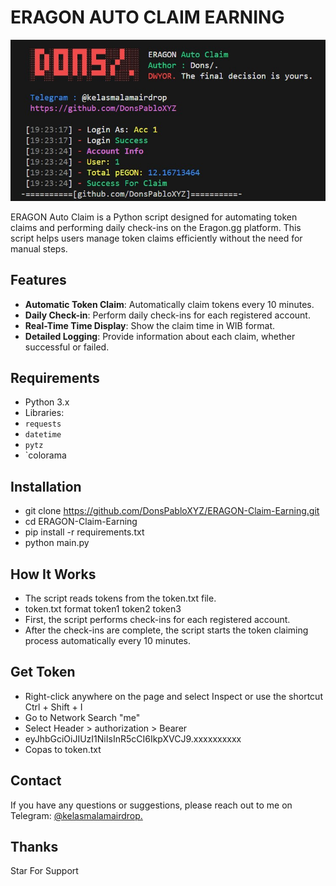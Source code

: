 # ERAGON AUTO CLAIM EARNING

![alt text](https://github.com/DonsPabloXYZ/ERAGON-Claim-Earning/blob/main/Screenshot_179.jpg)

ERAGON Auto Claim is a Python script designed for automating token claims and performing daily check-ins on the Eragon.gg platform. This script helps users manage token claims efficiently without the need for manual steps.

## Features

- **Automatic Token Claim**: Automatically claim tokens every 10 minutes.
- **Daily Check-in**: Perform daily check-ins for each registered account.
- **Real-Time Time Display**: Show the claim time in WIB format.
- **Detailed Logging**: Provide information about each claim, whether successful or failed.

## Requirements

- Python 3.x
- Libraries:
- `requests`
- `datetime`
- `pytz`
- `colorama

## Installation

- git clone https://github.com/DonsPabloXYZ/ERAGON-Claim-Earning.git
- cd ERAGON-Claim-Earning
- pip install -r requirements.txt
- python main.py

## How It Works

- The script reads tokens from the token.txt file.
- token.txt format
token1
token2
token3
- First, the script performs check-ins for each registered account.
- After the check-ins are complete, the script starts the token claiming process automatically every 10 minutes.

## Get Token

- Right-click anywhere on the page and select Inspect or use the shortcut Ctrl + Shift + I 
- Go to Network Search "me"
- Select Header > authorization > Bearer
- eyJhbGciOiJIUzI1NiIsInR5cCI6IkpXVCJ9.xxxxxxxxxx
- Copas to token.txt

## Contact

If you have any questions or suggestions, please reach out to me on 
Telegram: [@kelasmalamairdrop.](https://t.me/kelasmalamairdrop)

## Thanks

Star For Support
